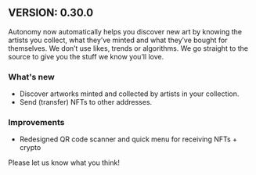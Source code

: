 ## VERSION: 0.30.0

Autonomy now automatically helps you discover new art by knowing the artists you collect, what they’ve minted and what they’ve bought for themselves. We don’t use likes, trends or algorithms. We go straight to the source to give you the stuff we know you’ll love.

### What's new
- Discover artworks minted and collected by artists in your collection.
- Send (transfer) NFTs to other addresses.

### Improvements
- Redesigned QR code scanner and quick menu for receiving NFTs + crypto

Please let us know what you think!
